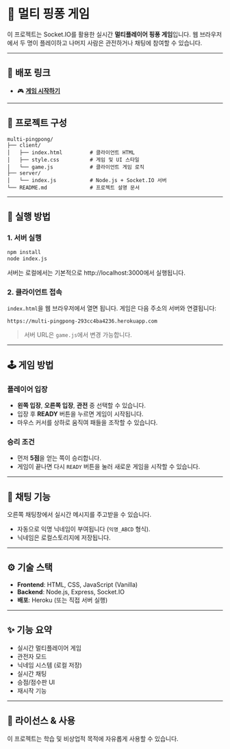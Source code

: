 
# 🏓 멀티 핑퐁 게임

이 프로젝트는 Socket.IO를 활용한 실시간 **멀티플레이어 핑퐁 게임**입니다. 웹 브라우저에서 두 명이 플레이하고 나머지 사람은 관전하거나 채팅에 참여할 수 있습니다.

---

## 🔗 배포 링크
- 🎮 **[게임 시작하기](https://seong-nyang.github.io/multi-pingpong/)**

---

## 📁 프로젝트 구성

```
multi-pingpong/
├── client/
│   ├── index.html         # 클라이언트 HTML
│   ├── style.css          # 게임 및 UI 스타일
│   └── game.js            # 클라이언트 게임 로직
├── server/
│   └── index.js           # Node.js + Socket.IO 서버
└── README.md              # 프로젝트 설명 문서
```

---

## 🚀 실행 방법

### 1. 서버 실행

```bash
npm install
node index.js
```

서버는 로컬에서는 기본적으로 http://localhost:3000에서 실행됩니다.

### 2. 클라이언트 접속

`index.html`을 웹 브라우저에서 열면 됩니다. 게임은 다음 주소의 서버와 연결됩니다:

```
https://multi-pingpong-293cc4ba4236.herokuapp.com
```

> 서버 URL은 `game.js`에서 변경 가능합니다.

---

## 🕹️ 게임 방법

### 플레이어 입장

- **왼쪽 입장**, **오른쪽 입장**, **관전** 중 선택할 수 있습니다.
- 입장 후 **READY** 버튼을 누르면 게임이 시작됩니다.
- 마우스 커서를 상하로 움직여 패들을 조작할 수 있습니다.

### 승리 조건

- 먼저 **5점**을 얻는 쪽이 승리합니다.
- 게임이 끝나면 다시 `READY` 버튼을 눌러 새로운 게임을 시작할 수 있습니다.

---

## 💬 채팅 기능

오른쪽 채팅창에서 실시간 메시지를 주고받을 수 있습니다.
- 자동으로 익명 닉네임이 부여됩니다 (`익명_ABCD` 형식).
- 닉네임은 로컬스토리지에 저장됩니다.

---

## ⚙️ 기술 스택

- **Frontend**: HTML, CSS, JavaScript (Vanilla)
- **Backend**: Node.js, Express, Socket.IO
- **배포**: Heroku (또는 직접 서버 실행)

---

## ✨ 기능 요약

- 실시간 멀티플레이어 게임
- 관전자 모드
- 닉네임 시스템 (로컬 저장)
- 실시간 채팅
- 승점/점수판 UI
- 재시작 기능

---

## 📮 라이선스 & 사용

이 프로젝트는 학습 및 비상업적 목적에 자유롭게 사용할 수 있습니다.  
